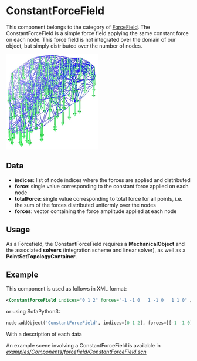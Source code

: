 ConstantForceField
==================

This component belongs to the category of [ForceField](https://www.sofa-framework.org/community/doc/simulation-principles/multi-model-representation/forcefield/). The ConstantForceField is a simple force field applying the same constant force on each node. This force field is not integrated over the domain of our object, but simply distributed over the number of nodes.


<a href="https://github.com/sofa-framework/doc/blob/master/images/FEM/ConstantForceField.png?raw=true"><img src="https://github.com/sofa-framework/doc/blob/master/images/FEM/ConstantForceField.png?raw=true" title="Nodal constant force over a liver mesh" style="width: 50%;text-align: center; "/></a>



Data  
----

- **indices**: list of node indices where the forces are applied and distributed
- **force**: single value corresponding to the constant force applied on each node
- **totalForce**: single value corresponding to total force for all points, i.e. the sum of the forces distributed uniformly over the nodes
- **forces**: vector containing the force amplitude applied at each node


Usage
-----

As a Forcefield, the ConstantForceField requires a **MechanicalObject** and the associated **solvers** (integration scheme and linear solver), as well as a **PointSetTopologyContainer**.


Example
-------

This component is used as follows in XML format:

``` xml
<ConstantForceField indices="0 1 2" forces="-1 -1 0   1 -1 0   1 1 0" />
```

or using SofaPython3:

``` python
node.addObject('ConstantForceField', indices=[0 1 2], forces=[[-1 -1 0] [1 -1 0] [1 1 0]]")
```

With a description of each data

An example scene involving a ConstantForceField is available in [*examples/Components/forcefield/ConstantForceField.scn*](https://github.com/sofa-framework/sofa/blob/master/examples/Components/forcefield/ConstantForceField.scn)
